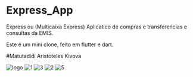 # Express_App

Express ou (Multicaixa Express)
Aplicatico de compras e transferencias e consultas da EMIS.

Este é um mini clone, feito em flutter e dart.

#Matutadidi Aristoteles Kivova

![logo](https://github.com/Aristoteleskv/Express/assets/20368961/ce11a5da-6601-4a8c-bd21-dfe0995dd232)
![1](https://github.com/Aristoteleskv/Express/assets/20368961/dfd5985c-bd8e-471b-bd37-427b284a7359)
![3](https://github.com/Aristoteleskv/Express/assets/20368961/b74dc111-9a9c-48e8-8c34-529416ee7193)
![2](https://github.com/Aristoteleskv/Express/assets/20368961/b7308937-59d3-49e2-a6a1-f6859d63086d)
![5](https://github.com/Aristoteleskv/Express/assets/20368961/1d415b47-af04-4203-bb7c-4a269926de3f)
